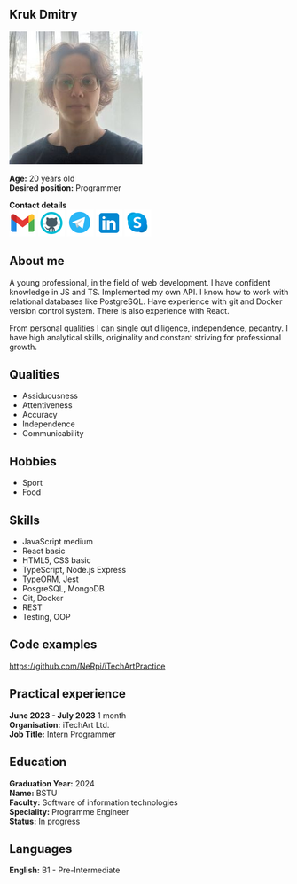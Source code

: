 ## Kruk Dmitry

![](/statics/profile.picture.jpg)

**Age:** 20 years old  
**Desired position:** Programmer

**Contact details**  
[![](/statics/gmail.svg)](mailto:dmitrykruk12@gmail.com)
[![](/statics/github.svg)](https://github.com/NeRpi)
[![](/statics/telegram.svg)](https://t.me/nerpi4)
[![](/statics/linked.in.svg)](https://www.linkedin.com/in/nerpi/)
[![](/statics/skype.svg)](https://join.skype.com/invite/Chg5F92dNNd1)

## About me

A young professional, in the field of web development. I have confident knowledge in JS and TS. Implemented my own API. I know how to work with relational databases like PostgreSQL. Have experience with git and Docker version control system. There is also experience with React.

From personal qualities I can single out diligence, independence, pedantry. I have high analytical skills, originality and constant striving for professional growth.

## Qualities

- Assiduousness
- Attentiveness
- Accuracy
- Independence
- Communicability

## Hobbies

- Sport
- Food

## Skills

- JavaScript medium
- React basic
- HTML5, CSS basic
- TypeScript, Node.js Express
- TypeORM, Jest
- PosgreSQL, MongoDB
- Git, Docker
- REST
- Testing, OOP

## Code examples

https://github.com/NeRpi/iTechArtPractice

## Practical experience

**June 2023 - July 2023** 1 month  
**Organisation:** iTechArt Ltd.  
**Job Title:** Intern Programmer

## Education

**Graduation Year:** 2024  
**Name:** BSTU  
**Faculty:** Software of information technologies  
**Speciality:** Programme Engineer  
**Status:** In progress

## Languages

**English:** B1 - Pre-Intermediate

